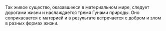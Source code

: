 Так живое существо, оказавшееся в материальном мире, следует дорогами жизни и наслаждается тремя Гунами природы. Оно соприкасается с материей и в результате встречается с добром и злом в разных формах жизни.
